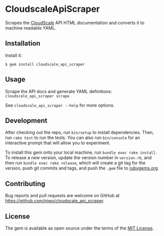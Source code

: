 # CloudscaleApiScraper

Scrapes the [CloudScale](https://www.cloudscale.ch/en/api/v1) API HTML documentation and converts it to machine readable YAML.

## Installation

Install it:

    $ gem install cloudscale_api_scraper

## Usage

Scrape the API docs and generate YAML definitions:
`cloudscale_api_scraper scrape`

See `cloudscale_api_scraper --help` for more options.

## Development

After checking out the repo, run `bin/setup` to install dependencies. Then, run `rake test` to run the tests. You can also run `bin/console` for an interactive prompt that will allow you to experiment.

To install this gem onto your local machine, run `bundle exec rake install`. To release a new version, update the version number in `version.rb`, and then run `bundle exec rake release`, which will create a git tag for the version, push git commits and tags, and push the `.gem` file to [rubygems.org](https://rubygems.org).

## Contributing

Bug reports and pull requests are welcome on GitHub at https://github.com/niwo/cloudscale_api_scraper.

## License

The gem is available as open source under the terms of the [MIT License](https://opensource.org/licenses/MIT).
